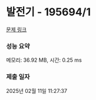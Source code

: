 # 발전기 - 195694/1 

[문제 링크](https://level.goorm.io/exam/195694/%EB%B0%9C%EC%A0%84%EA%B8%B0/quiz/1) 

### 성능 요약

메모리: 36.92 MB, 시간: 0.25 ms

### 제출 일자

2025년 02월 11일 11:27:37

